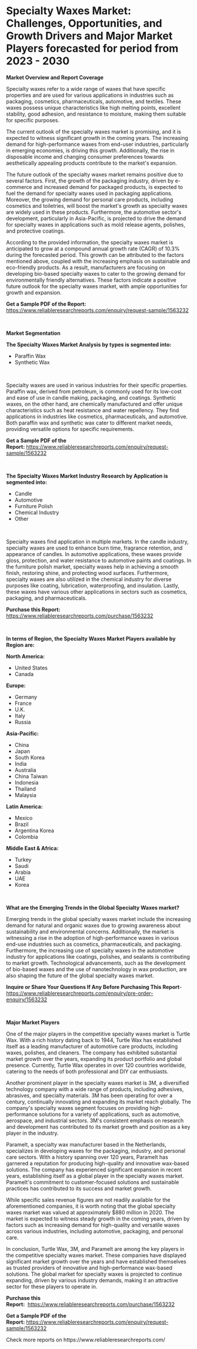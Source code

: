 <p><h1>Specialty Waxes Market: Challenges, Opportunities, and Growth Drivers and Major Market Players forecasted for period from 2023 - 2030</h1></p><p><strong>Market Overview and Report Coverage</strong></p>
<p><p>Specialty waxes refer to a wide range of waxes that have specific properties and are used for various applications in industries such as packaging, cosmetics, pharmaceuticals, automotive, and textiles. These waxes possess unique characteristics like high melting points, excellent stability, good adhesion, and resistance to moisture, making them suitable for specific purposes.</p><p>The current outlook of the specialty waxes market is promising, and it is expected to witness significant growth in the coming years. The increasing demand for high-performance waxes from end-user industries, particularly in emerging economies, is driving this growth. Additionally, the rise in disposable income and changing consumer preferences towards aesthetically appealing products contribute to the market's expansion.</p><p>The future outlook of the specialty waxes market remains positive due to several factors. First, the growth of the packaging industry, driven by e-commerce and increased demand for packaged products, is expected to fuel the demand for specialty waxes used in packaging applications. Moreover, the growing demand for personal care products, including cosmetics and toiletries, will boost the market's growth as specialty waxes are widely used in these products. Furthermore, the automotive sector's development, particularly in Asia-Pacific, is projected to drive the demand for specialty waxes in applications such as mold release agents, polishes, and protective coatings.</p><p>According to the provided information, the specialty waxes market is anticipated to grow at a compound annual growth rate (CAGR) of 10.3% during the forecasted period. This growth can be attributed to the factors mentioned above, coupled with the increasing emphasis on sustainable and eco-friendly products. As a result, manufacturers are focusing on developing bio-based specialty waxes to cater to the growing demand for environmentally friendly alternatives. These factors indicate a positive future outlook for the specialty waxes market, with ample opportunities for growth and expansion.</p></p>
<p><strong>Get a Sample PDF of the Report:</strong> <a href="https://www.reliableresearchreports.com/enquiry/request-sample/1563232">https://www.reliableresearchreports.com/enquiry/request-sample/1563232</a></p>
<p>&nbsp;</p>
<p><strong>Market Segmentation</strong></p>
<p><strong>The Specialty Waxes Market Analysis by types is segmented into:</strong></p>
<p><ul><li>Paraffin Wax</li><li>Synthetic Wax</li></ul></p>
<p>&nbsp;</p>
<p><p>Specialty waxes are used in various industries for their specific properties. Paraffin wax, derived from petroleum, is commonly used for its low-cost and ease of use in candle making, packaging, and coatings. Synthetic waxes, on the other hand, are chemically manufactured and offer unique characteristics such as heat resistance and water repellency. They find applications in industries like cosmetics, pharmaceuticals, and automotive. Both paraffin wax and synthetic wax cater to different market needs, providing versatile options for specific requirements.</p></p>
<p><strong>Get a Sample PDF of the Report:</strong>&nbsp;<a href="https://www.reliableresearchreports.com/enquiry/request-sample/1563232">https://www.reliableresearchreports.com/enquiry/request-sample/1563232</a></p>
<p>&nbsp;</p>
<p><strong>The Specialty Waxes Market Industry Research by Application is segmented into:</strong></p>
<p><ul><li>Candle</li><li>Automotive</li><li>Furniture Polish</li><li>Chemical Industry</li><li>Other</li></ul></p>
<p>&nbsp;</p>
<p><p>Specialty waxes find application in multiple markets. In the candle industry, specialty waxes are used to enhance burn time, fragrance retention, and appearance of candles. In automotive applications, these waxes provide gloss, protection, and water resistance to automotive paints and coatings. In the furniture polish market, specialty waxes help in achieving a smooth finish, restoring shine, and protecting wood surfaces. Furthermore, specialty waxes are also utilized in the chemical industry for diverse purposes like coating, lubrication, waterproofing, and insulation. Lastly, these waxes have various other applications in sectors such as cosmetics, packaging, and pharmaceuticals.</p></p>
<p><strong>Purchase this Report:</strong>&nbsp; <a href="https://www.reliableresearchreports.com/purchase/1563232">https://www.reliableresearchreports.com/purchase/1563232</a></p>
<p>&nbsp;</p>
<p><strong>In terms of Region, the Specialty Waxes Market Players available by Region are:</strong></p>
<p>
    <p> <strong> North America: </strong>
        <ul>
            <li>United States</li>
            <li>Canada</li>
        </ul>
        </p> 
    <p> <strong> Europe: </strong>
        <ul>
            <li>Germany</li>
            <li>France</li>
            <li>U.K.</li>
            <li>Italy</li>
            <li>Russia</li>
        </ul>
        </p> 
    <p> <strong> Asia-Pacific: </strong>
        <ul>
            <li>China</li>
            <li>Japan</li>
            <li>South Korea</li>
            <li>India</li>
            <li>Australia</li>
            <li>China Taiwan</li>
            <li>Indonesia</li>
            <li>Thailand</li>
            <li>Malaysia</li>
        </ul>
        </p> 
    <p> <strong> Latin America: </strong>
        <ul>
            <li>Mexico</li>
            <li>Brazil</li>
            <li>Argentina Korea</li>
            <li>Colombia</li>
        </ul>
        </p> 
    <p> <strong> Middle East & Africa: </strong>
        <ul>
            <li>Turkey</li>
            <li>Saudi</li>
            <li>Arabia</li>
            <li>UAE</li>
            <li>Korea</li>
        </ul>
    </p>
    </p>
<p>&nbsp;</p>
<p><strong>What are the Emerging Trends in the Global Specialty Waxes market?</strong></p>
<p><p>Emerging trends in the global specialty waxes market include the increasing demand for natural and organic waxes due to growing awareness about sustainability and environmental concerns. Additionally, the market is witnessing a rise in the adoption of high-performance waxes in various end-use industries such as cosmetics, pharmaceuticals, and packaging. Furthermore, the increasing use of specialty waxes in the automotive industry for applications like coatings, polishes, and sealants is contributing to market growth. Technological advancements, such as the development of bio-based waxes and the use of nanotechnology in wax production, are also shaping the future of the global specialty waxes market.</p></p>
<p><strong>Inquire or Share Your Questions If Any Before Purchasing This Report</strong>- <a href="https://www.reliableresearchreports.com/enquiry/pre-order-enquiry/1563232">https://www.reliableresearchreports.com/enquiry/pre-order-enquiry/1563232</a></p>
<p>&nbsp;</p>
<p><strong>Major Market Players</strong></p>
<p><p>One of the major players in the competitive specialty waxes market is Turtle Wax. With a rich history dating back to 1944, Turtle Wax has established itself as a leading manufacturer of automotive care products, including waxes, polishes, and cleaners. The company has exhibited substantial market growth over the years, expanding its product portfolio and global presence. Currently, Turtle Wax operates in over 120 countries worldwide, catering to the needs of both professional and DIY car enthusiasts.</p><p>Another prominent player in the specialty waxes market is 3M, a diversified technology company with a wide range of products, including adhesives, abrasives, and specialty materials. 3M has been operating for over a century, continually innovating and expanding its market reach globally. The company's specialty waxes segment focuses on providing high-performance solutions for a variety of applications, such as automotive, aerospace, and industrial sectors. 3M's consistent emphasis on research and development has contributed to its market growth and position as a key player in the industry.</p><p>Paramelt, a specialty wax manufacturer based in the Netherlands, specializes in developing waxes for the packaging, industry, and personal care sectors. With a history spanning over 120 years, Paramelt has garnered a reputation for producing high-quality and innovative wax-based solutions. The company has experienced significant expansion in recent years, establishing itself as a global player in the specialty waxes market. Paramelt's commitment to customer-focused solutions and sustainable practices has contributed to its success and market growth.</p><p>While specific sales revenue figures are not readily available for the aforementioned companies, it is worth noting that the global specialty waxes market was valued at approximately $880 million in 2020. The market is expected to witness steady growth in the coming years, driven by factors such as increasing demand for high-quality and versatile waxes across various industries, including automotive, packaging, and personal care.</p><p>In conclusion, Turtle Wax, 3M, and Paramelt are among the key players in the competitive specialty waxes market. These companies have displayed significant market growth over the years and have established themselves as trusted providers of innovative and high-performance wax-based solutions. The global market for specialty waxes is projected to continue expanding, driven by various industry demands, making it an attractive sector for these players to operate in.</p></p>
<p><strong>Purchase this Report:</strong>&nbsp;&nbsp;<a href="https://www.reliableresearchreports.com/purchase/1563232">https://www.reliableresearchreports.com/purchase/1563232</a></p>
<p></p>
<p><strong>Get a Sample PDF of the Report:</strong>&nbsp;<a href="https://www.reliableresearchreports.com/enquiry/request-sample/1563232">https://www.reliableresearchreports.com/enquiry/request-sample/1563232</a></p>
<p>Check more reports on https://www.reliableresearchreports.com/</p>